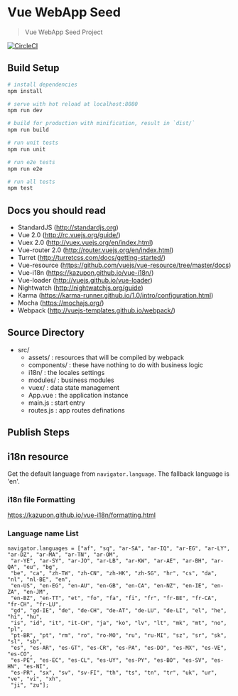 # Vue WebApp Seed

> Vue WebApp Seed Project

[![CircleCI](https://circleci.com/gh/ijse/vue-webapp-seed.svg?style=svg)](https://circleci.com/gh/ijse/vue-webapp-seed)

## Build Setup

``` bash
# install dependencies
npm install

# serve with hot reload at localhost:8080
npm run dev

# build for production with minification, result in `dist/`
npm run build

# run unit tests
npm run unit

# run e2e tests
npm run e2e

# run all tests
npm test
```

## Docs you should read

- StandardJS (http://standardjs.org)
- Vue 2.0 (http://rc.vuejs.org/guide/)
- Vuex 2.0 (http://vuex.vuejs.org/en/index.html)
- Vue-router 2.0 (http://router.vuejs.org/en/index.html)
- Turret (http://turretcss.com/docs/getting-started/)
- Vue-resource (https://github.com/vuejs/vue-resource/tree/master/docs)
- Vue-i18n (https://kazupon.github.io/vue-i18n/)
- Vue-loader (http://vuejs.github.io/vue-loader)
- Nightwatch (http://nightwatchjs.org/guide)
- Karma (https://karma-runner.github.io/1.0/intro/configuration.html)
- Mocha (https://mochajs.org/)
- Webpack (http://vuejs-templates.github.io/webpack/)

## Source Directory

- src/
  - assets/ : resources that will be compiled by webpack
  - components/ : these have nothing to do with business logic
  - i18n/ : the locales settings
  - modules/ : business modules
  - vuex/ : data state management
  - App.vue : the application instance
  - main.js : start entry
  - routes.js : app routes definations


## Publish Steps


## i18n resource

Get the default language from `navigator.language`. The fallback language is 'en'.

### i18n file Formatting
https://kazupon.github.io/vue-i18n/formatting.html

### Language name List
```
navigator.languages = ["af", "sq", "ar-SA", "ar-IQ", "ar-EG", "ar-LY", "ar-DZ", "ar-MA", "ar-TN", "ar-OM",
 "ar-YE", "ar-SY", "ar-JO", "ar-LB", "ar-KW", "ar-AE", "ar-BH", "ar-QA", "eu", "bg",
 "be", "ca", "zh-TW", "zh-CN", "zh-HK", "zh-SG", "hr", "cs", "da", "nl", "nl-BE", "en",
 "en-US", "en-EG", "en-AU", "en-GB", "en-CA", "en-NZ", "en-IE", "en-ZA", "en-JM",
 "en-BZ", "en-TT", "et", "fo", "fa", "fi", "fr", "fr-BE", "fr-CA", "fr-CH", "fr-LU",
 "gd", "gd-IE", "de", "de-CH", "de-AT", "de-LU", "de-LI", "el", "he", "hi", "hu",
 "is", "id", "it", "it-CH", "ja", "ko", "lv", "lt", "mk", "mt", "no", "pl",
 "pt-BR", "pt", "rm", "ro", "ro-MO", "ru", "ru-MI", "sz", "sr", "sk", "sl", "sb",
 "es", "es-AR", "es-GT", "es-CR", "es-PA", "es-DO", "es-MX", "es-VE", "es-CO",
 "es-PE", "es-EC", "es-CL", "es-UY", "es-PY", "es-BO", "es-SV", "es-HN", "es-NI",
 "es-PR", "sx", "sv", "sv-FI", "th", "ts", "tn", "tr", "uk", "ur", "ve", "vi", "xh",
 "ji", "zu"];
```


